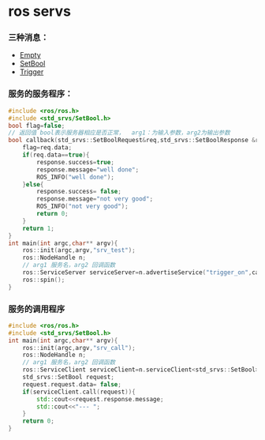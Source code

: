 # ros servs

### 三种消息：

- [Empty](http://docs.ros.org/api/std_srvs/html/srv/Empty.html)
- [SetBool](http://docs.ros.org/api/std_srvs/html/srv/SetBool.html) 
- [Trigger](http://docs.ros.org/api/std_srvs/html/srv/Trigger.html)

### 服务的服务程序：

```c++
#include <ros/ros.h>
#include <std_srvs/SetBool.h>
bool flag=false;
// 返回值 bool表示服务器相应是否正常，  arg1：为输入参数，arg2为输出参数
bool callback(std_srvs::SetBoolRequest&req,std_srvs::SetBoolResponse &response){
    flag=req.data;
    if(req.data==true){
        response.success=true;
        response.message="well done";
        ROS_INFO("well done");
    }else{
        response.success= false;
        response.message="not very good";
        ROS_INFO("not very good");
        return 0;
    }
    return 1;
}
int main(int argc,char** argv){
    ros::init(argc,argv,"srv_test");
    ros::NodeHandle n;
    // arg1 服务名，arg2 回调函数
    ros::ServiceServer serviceServer=n.advertiseService("trigger_on",callback);
    ros::spin();
}
```

### 服务的调用程序

```c++
#include <ros/ros.h>
#include <std_srvs/SetBool.h>
int main(int argc,char** argv){
    ros::init(argc,argv,"srv_call");
    ros::NodeHandle n;
    // arg1 服务名，arg2 回调函数
    ros::ServiceClient serviceClient=n.serviceClient<std_srvs::SetBool>("trigger_on");
    std_srvs::SetBool request;
    request.request.data= false;
    if(serviceClient.call(request)){
        std::cout<<request.response.message;
        std::cout<<"--- ";
    }
    return 0;
}
```

